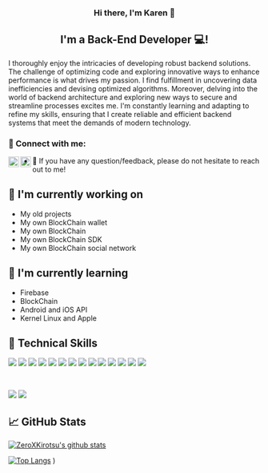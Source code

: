 <h3 align="center">
Hi there, I'm Karen</a> 👋
</h3>

<h2 align="center">
I'm a Back-End Developer 💻!
</h2>

I thoroughly enjoy the intricacies of developing robust backend solutions. The challenge of optimizing code and exploring innovative ways to enhance performance is what drives my passion. I find fulfillment in uncovering data inefficiencies and devising optimized algorithms. Moreover, delving into the world of backend architecture and exploring new ways to secure and streamline processes excites me. I'm constantly learning and adapting to refine my skills, ensuring that I create reliable and efficient backend systems that meet the demands of modern technology.



### 🤝 Connect with me:
<a href="https://www.linkedin.com/in/kalen795/"><img align="left" src="https://img.shields.io/badge/LinkedIn-0077B5?style=for-the-badge&logo=linkedin&logoColor=white" alt="Karen Gasparyan | LinkedIn" width="21px"/></a>
<a href="https://instagram.com/variety0743"><img align="left" src="https://img.shields.io/badge/Instagram-E4405F?style=for-the-badge&logo=instagram&logoColor=white" alt="Karen Gasparyan | Instagram" width="21px"/></a>
- 💬 If you have any question/feedback, please do not hesitate to reach out to me!

## 🔭 I'm currently working on

- My old projects
- My own BlockChain wallet
- My own BlockChain
- My own BlockChain SDK
- My own BlockChain social network

## 🌱 I'm currently learning

- Firebase
- BlockChain
- Android and iOS API
- Kernel Linux and Apple

## 💼 Technical Skills
![](https://img.shields.io/badge/Python-14354C?style=for-the-badge&logo=python&logoColor=white)
![](https://img.shields.io/badge/C%2B%2B-00599C?style=for-the-badge&logo=c%2B%2B&logoColor=white)
![](https://img.shields.io/badge/Java-ED8B00?style=for-the-badge&logo=openjdk&logoColor=white)
![](https://img.shields.io/badge/Kotlin-0095D5?&style=for-the-badge&logo=kotlin&logoColor=white)
![](https://img.shields.io/badge/Go-00ADD8?style=for-the-badge&logo=go&logoColor=white)
![](https://img.shields.io/badge/Rust-000000?style=for-the-badge&logo=rust&logoColor=white)
![](https://img.shields.io/badge/Dart-0175C2?style=for-the-badge&logo=dart&logoColor=white)
![](https://img.shields.io/badge/Lua-2C2D72?style=for-the-badge&logo=lua&logoColor=white)
![](https://img.shields.io/badge/Django-092E20?style=for-the-badge&logo=django&logoColor=white)
![](https://img.shields.io/badge/Spring-6DB33F?style=for-the-badge&logo=spring&logoColor=white)
![](https://img.shields.io/badge/Flutter-02569B?style=for-the-badge&logo=flutter&logoColor=white)
![](https://img.shields.io/badge/MySQL-00000F?style=for-the-badge&logo=mysql&logoColor=white)
![](https://img.shields.io/badge/PostgreSQL-316192?style=for-the-badge&logo=postgresql&logoColor=white)
![](https://img.shields.io/badge/SQLite-07405E?style=for-the-badge&logo=sqlite&logoColor=white)
 
</br>

![](https://img.shields.io/badge/GIT-E44C30?style=for-the-badge&logo=git&logoColor=white)
![](https://img.shields.io/badge/GitHub-100000?style=for-the-badge&logo=github&logoColor=white)

## 📈 GitHub Stats 

[![ZeroXKirotsu's github stats](https://github-readme-stats.vercel.app/api?username=ZeroXKiritsu)](https://github.com/zeroxkiritsu)

[![Top Langs](https://github-readme-stats.vercel.app/api/top-langs/?username=zeroxkiritsu&layout=compact)](https://github.com/zeroxkiritsu)
)
